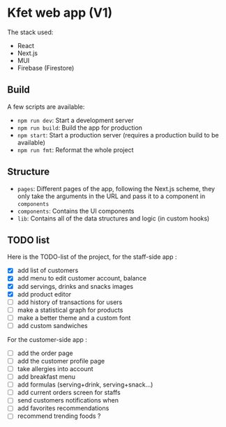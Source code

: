 # Kfet web app (V1)

The stack used:
* React
* Next.js
* MUI
* Firebase (Firestore)

## Build

A few scripts are available:
* `npm run dev`: Start a development server
* `npm run build`: Build the app for production
* `npm start`: Start a production server (requires a production build to be available)
* `npm run fmt`: Reformat the whole project

## Structure
* `pages`: Different pages of the app, following the Next.js scheme, they only take the arguments in the URL and pass it to a component in `components`
* `components`: Contains the UI components
* `lib`: Contains all of the data structures and logic (in custom hooks)

## TODO list

Here is the TODO-list of the project, for the staff-side app :
- [x] add list of customers
- [x] add menu to edit customer account, balance
- [x] add servings, drinks and snacks images
- [x] add product editor
- [ ] add history of transactions for users
- [ ] make a statistical graph for products
- [ ] make a better theme and a custom font
- [ ] add custom sandwiches

For the customer-side app :
- [ ] add the order page
- [ ] add the customer profile page
- [ ] take allergies into account
- [ ] add breakfast menu
- [ ] add formulas (serving+drink, serving+snack...)
- [ ] add current orders screen for staffs
- [ ] send customers notifications when
- [ ] add favorites recommendations
- [ ] recommend trending foods ?
